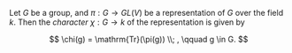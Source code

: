 Let $G$ be a group, and $\pi : G \to GL(V)$ be a representation of $G$ over the field $k$. Then the *character* $\chi: G \to k$ of the representation is given by

$$
\chi(g) = \mathrm{Tr}(\pi(g)) \\; , \qquad g \in G.
$$
